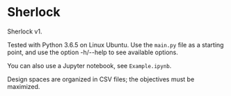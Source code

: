 # Sherlock

Sherlock v1.

Tested with Python 3.6.5 on Linux Ubuntu. Use the `main.py` file as a starting point, and use the option -h/--help to see available options.

You can also use a Jupyter notebook, see `Example.ipynb`.

Design spaces are organized in CSV files; the objectives must be maximized.

